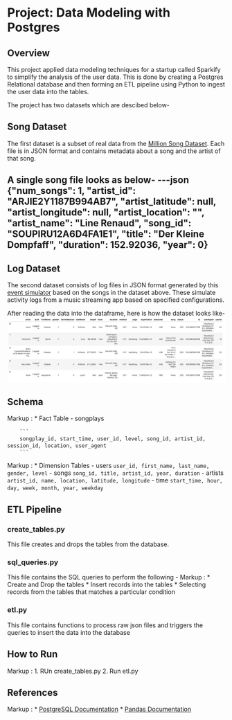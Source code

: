 # Project: Data Modeling with Postgres

## Overview
This project applied data modeling techniques for a startup called Sparkify to simplify the analysis of the user data. This is done by creating a Postgres Relational database and then forming an ETL pipeline using Python to ingest the user data into the tables.

The project has two datasets which are descibed below- 

## Song Dataset
The first dataset is a subset of real data from the [Million Song Dataset](http://millionsongdataset.com/index.html). Each file is in JSON format and contains metadata about a song and the artist of that song.

A single song file looks as below-
---json
{"num_songs": 1, "artist_id": "ARJIE2Y1187B994AB7", "artist_latitude": null, "artist_longitude": null, "artist_location": "", "artist_name": "Line Renaud", "song_id": "SOUPIRU12A6D4FA1E1", "title": "Der Kleine Dompfaff", "duration": 152.92036, "year": 0}
---

## Log Dataset
The second dataset consists of log files in JSON format generated by this [event simulator](https://github.com/Interana/eventsim) based on the songs in the dataset above. These simulate activity logs from a music streaming app based on specified configurations.

After reading the data into the dataframe, here is how the dataset looks like-
![dataset](log-data.png)

## Schema

Markup : * Fact Table
            - songplays

        ```
        songplay_id, start_time, user_id, level, song_id, artist_id, session_id, location, user_agent
        ```

Markup : * Dimension Tables
            - users
         ```
         user_id, first_name, last_name, gender, level
         ```
            - songs 
         ```
         song_id, title, artist_id, year, duration
         ```
            - artists
         ```
         artist_id, name, location, latitude, longitude
         ```
            - time
         ```
         start_time, hour, day, week, month, year, weekday
         ```

## ETL Pipeline
### create_tables.py
This file creates and drops the tables from the database.

### sql_queries.py
This file contains the SQL queries to perform the following -
Markup : * Create and Drop the tables
         * Insert records into the tables
         * Selecting records from the tables that matches a particular condition
         
### etl.py
This file contains functions to process raw json files and triggers the queries to insert the data into the database


## How to Run

Markup : 1. RUn create_tables.py
         2. Run etl.py
         

## References
Markup : * [PostgreSQL Documentation](https://www.postgresql.org/docs/9.5/datatype.html)
         * [Pandas Documentation](https://pandas.pydata.org/docs/)


